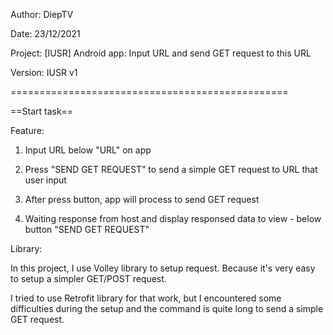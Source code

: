 Author: DiepTV

Date: 23/12/2021

Project: [IUSR] Android app: Input URL and send GET request to this URL

Version: IUSR v1

================================================

==Start task==


Feature:

1. Input URL below "URL" on app

2. Press "SEND GET REQUEST" to send a simple GET request to URL that user input

3. After press button, app will process to send GET request

4. Waiting response from host and display responsed data to view - below button "SEND GET REQUEST"



Library:

In this project, I use Volley library to setup request. Because it's very easy to setup a simpler GET/POST request.

I tried to use Retrofit library for that work, but I encountered some difficulties during the setup and the command is quite long to send a simple GET request.
